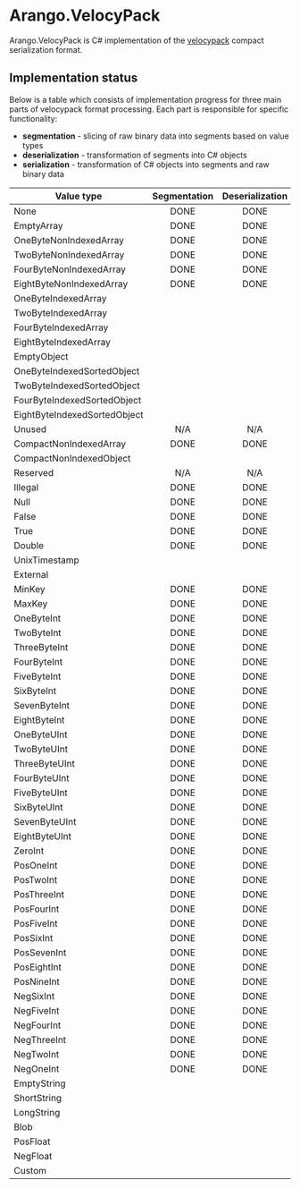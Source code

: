 # Arango.VelocyPack

Arango.VelocyPack is C# implementation of the [velocypack](https://github.com/arangodb/velocypack) compact serialization format.

## Implementation status

Below is a table which consists of implementation progress for three main parts of velocypack format processing. Each part is responsible for specific functionality:
- **segmentation** - slicing of raw binary data into segments based on value types
- **deserialization** - transformation of segments into C# objects
- **serialization** - transformation of C# objects into segments and raw binary data

| Value type                     | Segmentation | Deserialization | Serialization |
|--------------------------------|:------------:|:---------------:|:-------------:|
| None                           | DONE         | DONE            |               |
| EmptyArray                     | DONE         | DONE            |               |
| OneByteNonIndexedArray         | DONE         | DONE            |               |
| TwoByteNonIndexedArray         | DONE         | DONE            |               |
| FourByteNonIndexedArray        | DONE         | DONE            |               |
| EightByteNonIndexedArray       | DONE         | DONE            |               |
| OneByteIndexedArray            |              |                 |               |
| TwoByteIndexedArray            |              |                 |               |
| FourByteIndexedArray           |              |                 |               |
| EightByteIndexedArray          |              |                 |               |
| EmptyObject                    |              |                 |               |
| OneByteIndexedSortedObject     |              |                 |               |
| TwoByteIndexedSortedObject     |              |                 |               |
| FourByteIndexedSortedObject    |              |                 |               |
| EightByteIndexedSortedObject   |              |                 |               |
| Unused                         | N/A          | N/A             | N/A           |
| CompactNonIndexedArray         | DONE         | DONE            |               |
| CompactNonIndexedObject        |              |                 |               |
| Reserved                       | N/A          | N/A             | N/A           |
| Illegal                        | DONE         | DONE            |               |
| Null                           | DONE         | DONE            |               |
| False                          | DONE         | DONE            |               |
| True                           | DONE         | DONE            |               |
| Double                         | DONE         | DONE            |               |
| UnixTimestamp                  |              |                 |               |
| External                       |              |                 |               |
| MinKey                         | DONE         | DONE            |               |
| MaxKey                         | DONE         | DONE            |               |
| OneByteInt                     | DONE         | DONE            |               |
| TwoByteInt                     | DONE         | DONE            |               |
| ThreeByteInt                   | DONE         | DONE            |               |
| FourByteInt                    | DONE         | DONE            |               |
| FiveByteInt                    | DONE         | DONE            |               |
| SixByteInt                     | DONE         | DONE            |               |
| SevenByteInt                   | DONE         | DONE            |               |
| EightByteInt                   | DONE         | DONE            |               |
| OneByteUInt                    | DONE         | DONE            |               |
| TwoByteUInt                    | DONE         | DONE            |               |
| ThreeByteUInt                  | DONE         | DONE            |               |
| FourByteUInt                   | DONE         | DONE            |               |
| FiveByteUInt                   | DONE         | DONE            |               |
| SixByteUInt                    | DONE         | DONE            |               |
| SevenByteUInt                  | DONE         | DONE            |               |
| EightByteUInt                  | DONE         | DONE            |               |
| ZeroInt                        | DONE         | DONE            |               |
| PosOneInt                      | DONE         | DONE            |               |
| PosTwoInt                      | DONE         | DONE            |               |
| PosThreeInt                    | DONE         | DONE            |               |
| PosFourInt                     | DONE         | DONE            |               |
| PosFiveInt                     | DONE         | DONE            |               |
| PosSixInt                      | DONE         | DONE            |               |
| PosSevenInt                    | DONE         | DONE            |               |
| PosEightInt                    | DONE         | DONE            |               |
| PosNineInt                     | DONE         | DONE            |               |
| NegSixInt                      | DONE         | DONE            |               |
| NegFiveInt                     | DONE         | DONE            |               |
| NegFourInt                     | DONE         | DONE            |               |
| NegThreeInt                    | DONE         | DONE            |               |
| NegTwoInt                      | DONE         | DONE            |               |
| NegOneInt                      | DONE         | DONE            |               |
| EmptyString                    |              |                 |               |
| ShortString                    |              |                 |               |
| LongString                     |              |                 |               |
| Blob                           |              |                 |               |
| PosFloat                       |              |                 |               |
| NegFloat                       |              |                 |               |
| Custom                         |              |                 |               |

